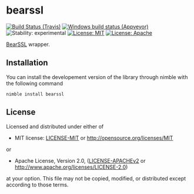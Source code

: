 # bearssl

[![Build Status (Travis)](https://img.shields.io/travis/status-im/nim-bearssl/master.svg?label=Linux%20/%20macOS "Linux/macOS build status (Travis)")](https://travis-ci.org/status-im/nim-bearssl)
[![Windows build status (Appveyor)](https://img.shields.io/appveyor/ci/nimbus/nim-bearssl/master.svg?label=Windows "Windows build status (Appveyor)")](https://ci.appveyor.com/project/nimbus/nim-bearssl)
![Stability: experimental](https://img.shields.io/badge/stability-experimental-orange.svg)
[![License: MIT](https://img.shields.io/badge/License-MIT-blue.svg)](https://opensource.org/licenses/MIT)
[![License: Apache](https://img.shields.io/badge/License-Apache%202.0-blue.svg)](https://opensource.org/licenses/Apache-2.0)

[BearSSL](https://bearssl.org/) wrapper.

## Installation

You can install the developement version of the library through nimble with the following command
```
nimble install bearssl
```

## License

Licensed and distributed under either of

* MIT license: [LICENSE-MIT](LICENSE-MIT) or http://opensource.org/licenses/MIT

or

* Apache License, Version 2.0, ([LICENSE-APACHEv2](LICENSE-APACHEv2) or http://www.apache.org/licenses/LICENSE-2.0)

at your option. This file may not be copied, modified, or distributed except according to those terms.
